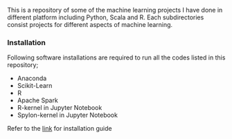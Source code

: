 This is a repository of some of the machine learning projects I have done in different platform including Python, Scala and R. Each subdirectories consist projects for different aspects of machine learning.


### Installation
Following software installations are required to run all the codes listed in this repository;
- Anaconda
- Scikit-Learn
- R
- Apache Spark
- R-kernel in Jupyter Notebook
- Spylon-kernel in Jupyter Notebook

Refer to the [link](https://github.com/mGalarnyk/Installations_Mac_Ubuntu_Windows) for installation guide
